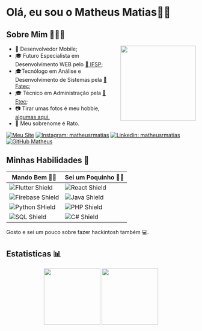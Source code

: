 # Olá, eu sou o Matheus Matias👋🏻

## Sobre Mim 🧑🏻‍💻

<img src="https://github.com/matheusrmatias/matheusrmatias/assets/115509118/cecebba1-8969-48ed-beee-e549cefc9ec4" width=200 align='right'>

- 📱 Desenvolvedor Mobile;
- 🎓 Futuro Especialista em Desenvolvimento WEB pelo [🏫 IFSP](https://itp.ifsp.edu.br/);
- 🎓Tecnólogo em Análise e Desenvolvimento de Sistemas pela [🏫 Fatec](https://fatecitapetininga.edu.br/);
- 🎓 Técnico em Administração pela [🏫 Etec](https://etecdarcypereirademoraes.com.br/);
- 📷 Tirar umas fotos é meu hobbie, [algumas aqui.](https://www.instagram.com/matheusrfotografias/)
- 🐀 Meu sobrenome é Rato.


[![Meu Site](https://img.shields.io/badge/Meu%20Site-orange)](https://matheusrmatias.dev.br)
[![Instagram: matheusrmatias](https://img.shields.io/badge/-matheusrmatias-F21B54?style=flat-square&logo=Instagram&logoColor=white&link=https://www.instagram.com/in/matheusrmatias/)](https://www.instagram.com/matheusrmatias/)
[![Linkedin: matheusrmatias](https://img.shields.io/badge/-matheusrmatias-blue?style=flat-square&logo=Linkedin&logoColor=white&link=https://www.linkedin.com/in/matheusrmatias/)](https://www.linkedin.com/in/matheusrmatias/)
[![GitHub Matheus](https://img.shields.io/github/followers/matheusrmatias?label=follow&style=social)](https://github.com/matheusrmatias)

## Minhas Habilidades 🦾


<div align="center">
  
| Mando Bem 💪🏻                                                                                                       | Sei um Poquinho 🤏🏻                                                                                         |
| ------------------------------------------------------------------------------------------------------------------ | ---------------------------------------------------------------------------------------------------------- |
| ![Flutter Shield](https://img.shields.io/badge/Flutter-02569B?style=for-the-badge&logo=flutter&logoColor=white)    | ![React Shield](https://img.shields.io/badge/React-20232A?style=for-the-badge&logo=react&logoColor=61DAFB) |
| ![Firebase Shield](https://img.shields.io/badge/Firebase-yellow?style=for-the-badge&logo=firebase&logoColor=white) | ![Java Shield](https://img.shields.io/badge/Java-ED8B00?style=for-the-badge&logo=openjdk&logoColor=white)  |
| ![Python SHield](https://img.shields.io/badge/Python-14354C?style=for-the-badge&logo=python&logoColor=white)       | ![PHP Shield](https://img.shields.io/badge/PHP-777BB4?style=for-the-badge&logo=php&logoColor=white)        |
| ![SQL Shield](https://img.shields.io/badge/SQL-07405E?style=for-the-badge&logo=sql&logoColor=white)                | ![C# Shield](https://img.shields.io/badge/C%23-239120?style=for-the-badge&logo=c-sharp&logoColor=white)    |

</div>

Gosto e sei um pouco sobre fazer hackintosh também 💻.


## Estatisticas 📊

<p  align="center">
  <img src="https://github-readme-stats.vercel.app/api?username=matheusrmatias&show_icons=true&theme=dark" height=150>
  <img src="https://github-readme-stats.vercel.app/api/top-langs/?username=matheusrmatias&theme=dark&layout=compact" height=150>  
</p>
